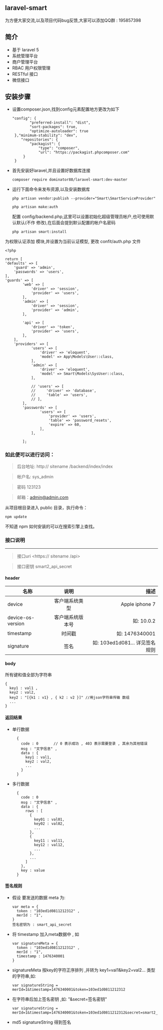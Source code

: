  laravel-smart
---------

为方便大家交流,以及项目代码bug反馈,大家可以添加QQ群 : 195857398

**简介**
--------
- 基于 laravel 5 
- 系统管理平台
- 商户管理平台
- RBAC 用户权限管理
- RESTful 接口
- 微信接口


安装步骤
--------

- 设置composer.json,找到config元素配置地方更改为如下

      "config": {
              "preferred-install": "dist",
              "sort-packages": true,
              "optimize-autoloader": true
       },"minimum-stability": "dev",
          "repositories": {
              "packagist": {
                  "type": "composer",
                  "url": "https://packagist.phpcomposer.com"
           }
       }

- 首先安装好laravel,并且设置好数据库连接

    `composer require dominator88/laravel-smart:dev-master`
    
- 运行下面命令来发布资源,以及安装数据库
    
    `php artisan vendor:publish --provider="Smart\SmartServiceProvider"`
        
    `php artisan make:auth`
    
    配置 config/backend.php,这里可以设置初始化超级管理员帐户,也可使用默认默认(不作 修改),在后面会提到默认配置的帐户名密码
    
    `php artisan smart:install`

为权限认证添加 模块,并设置为当前认证模型,  更改 confit/auth.php 文件

    <?php

    return [
    'defaults' => [
        'guard' => 'admin',
        'passwords' => 'users',
    ],
    'guards' => [
            'web' => [
                'driver' => 'session',
                'provider' => 'users',
            ],
            'admin' => [
                'driver' => 'session',
                'provider' => 'admin',
            ],
    
            'api' => [
                'driver' => 'token',
                'provider' => 'users',
            ],
        ],
        'providers' => [
                'users' => [
                    'driver' => 'eloquent',
                    'model' => App\Models\User::class,
                ],
                'admin' => [
                    'driver' => 'eloquent',
                    'model' => Smart\Models\SysUser::class,
                ],
        
                // 'users' => [
                //     'driver' => 'database',
                //     'table' => 'users',
                // ],
            ],
            'passwords' => [
                    'users' => [
                        'provider' => 'users',
                        'table' => 'password_resets',
                        'expire' => 60,
                    ],
                ],
            
            ];

### 如此便可以进行访问：

>后台地址: http:// sitename /backend/index/index

>帐户名: sys_admin

>密码 123123

>邮箱：admin@admin.com



从项目根目录进入 public 目录，执行命令：

  `npm update`
  
不知道 npm 如何安装的可以在搜索引擎上查找。


### 接口说明
--------

> 接口uri 
> <https:// sitename /api>

> 接口密钥
> smart2_api_secret

#### header

| 名称                | 说明             |  描述                         |
| ------------------ |:----------------:| ----------------------------:|
| device              | 客户端系统类型    | Apple iphone 7               |
| device-os-version  | 客户端系统版本号   | 如: 10.0.2                    |
| timestamp          | 时间戳           | 如: 1476340001                |
| signature          | 签名             | 如: 103ed1d081... 详见签名规则  |


#### body

所有键和值全部为字符串

    {
      key1 : val1 ,
      key2 : val2,
      key2 : "[{k1 : v1} , { k2 : v2 }]" //用json字符串传输 数组
      ...
    }

#### 返回结果

- 单行数据

        {
          code : 0       // 0 表示成功 , 403 表示需要登录 , 其余为其他错误
          msg : "文字信息" ,
          data : {
            key1 : val1,
            key2 : val2,
            ...
          }
        }
    
- 多行数据

        {
          code : 0 
          msg : "文字信息" ,
          data : {
            rows : [
              {
                key01 : val01,
                key02 : val02,
                ...
              },
              {
                key11 : val11,
                key12 : val12,
                ...
              },
              ...
            ]
          },
          key : value 
        }


#### 签名规则

- 假设 要发送的数据 meta 为: 

      var meta = {
        token : "103ed1d0811212312" ,
        merId : "1",
      }
      签名密钥为 : smart_api_secret 

- 将 timestamp 加入meta数据中 , 如

      var signatureMeta = {
        token : "103ed1d0811212312" ,
        merId : "1",
        timestamp : 1476340001
      }

- signatureMeta 按key的字符正序排列 ,并转为 key1=val1&key2=val2... 类型的字符串,如:

      var signatureString = merId=1&timestamp=1476340001&token=103ed1d0811212312

- 在字符串后加上签名密钥 ,如: "&secret=签名密钥"

      var signatureString = merId=1&timestamp=1476340001&token=103ed1d0811212312&secret=smart2_api_secret

- md5 signatureString 得到签名





